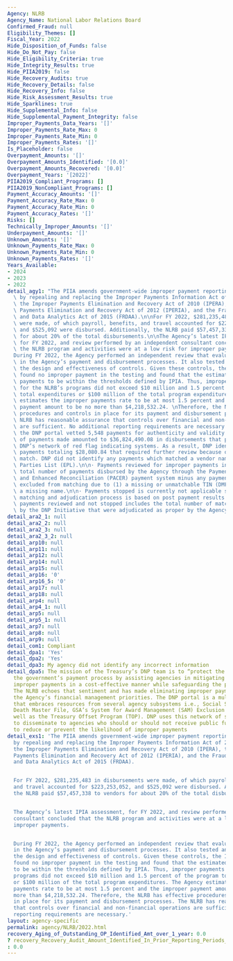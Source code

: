 ```yaml
---
Agency: NLRB
Agency_Name: National Labor Relations Board
Confirmed_Fraud: null
Eligibility_Themes: []
Fiscal_Year: 2022
Hide_Disposition_of_Funds: false
Hide_Do_Not_Pay: false
Hide_Eligibility_Criteria: true
Hide_Integrity_Results: true
Hide_PIIA2019: false
Hide_Recovery_Audits: true
Hide_Recovery_Details: false
Hide_Recovery_Info: false
Hide_Risk_Assessment_Results: true
Hide_Sparklines: true
Hide_Supplemental_Info: false
Hide_Supplemental_Payment_Integrity: false
Improper_Payments_Data_Years: '[]'
Improper_Payments_Rate_Max: 0
Improper_Payments_Rate_Min: 0
Improper_Payments_Rates: '[]'
Is_Placeholder: false
Overpayment_Amounts: '[]'
Overpayment_Amounts_Identified: '[0.0]'
Overpayment_Amounts_Recovered: '[0.0]'
Overpayment_Years: '[2022]'
PIIA2019_Compliant_Programs: []
PIIA2019_NonCompliant_Programs: []
Payment_Accuracy_Amounts: '[]'
Payment_Accuracy_Rate_Max: 0
Payment_Accuracy_Rate_Min: 0
Payment_Accuracy_Rates: '[]'
Risks: []
Technically_Improper_Amounts: '[]'
Underpayment_Amounts: '[]'
Unknown_Amounts: '[]'
Unknown_Payments_Rate_Max: 0
Unknown_Payments_Rate_Min: 0
Unknown_Payments_Rates: '[]'
Years_Available:
- 2024
- 2023
- 2022
detail_agy1: "The PIIA amends government-wide improper payment reporting requirements\
  \ by repealing and replacing the Improper Payments Information Act of 2002 (IPIA),\
  \ the Improper Payments Elimination and Recovery Act of 2010 (IPERA), the Improper\
  \ Payments Elimination and Recovery Act of 2012 (IPERIA), and the Fraud Reduction\
  \ and Data Analytics Act of 2015 (FRDAA).\n\nFor FY 2022, $281,235,483 in disbursements\
  \ were made, of which payroll, benefits, and travel accounted for $223,253,052,\
  \ and $525,092 were disbursed. Additionally, the NLRB paid $57,457,338 to vendors\
  \ for about 20% of the total disbursements.\n\nThe Agency’s latest IPIA assessment,\
  \ for FY 2022, and review performed by an independent consultant concluded that\
  \ the NLRB program and activities were at a low risk for improper payments.\n\n\
  During FY 2022, the Agency performed an independent review that evaluated the procedures\
  \ in the Agency’s payment and disbursement processes. It also tested and assessed\
  \ the design and effectiveness of controls. Given these controls, the IPIA assessment\
  \ found no improper payment in the testing and found that the estimated improper\
  \ payments to be within the thresholds defined by IPIA. Thus, improper payments\
  \ for the NLRB’s programs did not exceed $10 million and 1.5 percent of the program\
  \ total expenditures or $100 million of the total program expenditures. The Agency\
  \ estimates the improper payments rate to be at most 1.5 percent and the improper\
  \ payment amount to be no more than $4,218,532.24. \nTherefore, the NLRB has effective\
  \ procedures and controls in place for its payment and disbursement processes. The\
  \ NLRB has reasonable assurance that controls over financial and non-financial operations\
  \ are sufficient. No additional reporting requirements are necessary.\n\nIn FY 2022,\
  \ the DNP portal vetted 5,548 payments for authenticity and validity. The number\
  \ of payments made amounted to $36,824,490.08 in disbursements that passed through\
  \ DNP’s network of red flag indicating systems. As a result, DNP identified three\
  \ payments totaling $28,080.84 that required further review because of a death record\
  \ match. DNP did not identify any payments which matched a vendor name on the Excluded\
  \ Parties List (EPL).\n\n· Payments reviewed for improper payments includes the\
  \ total number of payments disbursed by the Agency through the Payments, Claims\
  \ and Enhanced Reconciliation (PACER) payment system minus any payments that were\
  \ excluded from matching due to (1) a missing or unmatchable TIN (DMF only) or (2)\
  \ a missing name.\n\n· Payments stopped is currently not applicable since the DNP\
  \ matching and adjudication process is based on post payment results.\n\n· Improper\
  \ payments reviewed and not stopped includes the total number of matches identified\
  \ by the DNP Initiative that were adjudicated as proper by the Agency."
detail_ara2_1: null
detail_ara2_2: null
detail_ara2_3: null
detail_ara2_3_2: null
detail_arp10: null
detail_arp11: null
detail_arp12: null
detail_arp14: null
detail_arp15: null
detail_arp16: '0'
detail_arp16_5: '0'
detail_arp17: null
detail_arp18: null
detail_arp4: null
detail_arp4_1: null
detail_arp5: null
detail_arp5_1: null
detail_arp7: null
detail_arp8: null
detail_arp9: null
detail_com1: Compliant
detail_dpa1: 'Yes'
detail_dpa2: 'Yes'
detail_dpa3: My agency did not identify any incorrect information
detail_dpa5: The mission of the Treasury’s DNP team is to “protect the integrity of
  the government’s payment process by assisting agencies in mitigating and eliminating
  improper payments in a cost-effective manner while safeguarding the privacy of individuals.”
  The NLRB echoes that sentiment and has made eliminating improper payments one of
  the Agency’s financial management priorities. The DNP portal is a multifaceted system
  that embraces resources from several agency subsystems i.e., Social Security Administration’s
  Death Master File, GSA’s System for Award Management (SAM) Exclusion Records as
  well as the Treasury Offset Program (TOP). DNP uses this network of systems in order
  to disseminate to agencies who should or should not receive public funds in order
  to reduce or prevent the likelihood of improper payments
detail_exs1: 'The PIIA amends government-wide improper payment reporting requirements
  by repealing and replacing the Improper Payments Information Act of 2002 (IPIA),
  the Improper Payments Elimination and Recovery Act of 2010 (IPERA), the Improper
  Payments Elimination and Recovery Act of 2012 (IPERIA), and the Fraud Reduction
  and Data Analytics Act of 2015 (FRDAA).


  For FY 2022, $281,235,483 in disbursements were made, of which payroll, benefits,
  and travel accounted for $223,253,052, and $525,092 were disbursed. Additionally,
  the NLRB paid $57,457,338 to vendors for about 20% of the total disbursements.


  The Agency’s latest IPIA assessment, for FY 2022, and review performed by an independent
  consultant concluded that the NLRB program and activities were at a low risk for
  improper payments.


  During FY 2022, the Agency performed an independent review that evaluated the procedures
  in the Agency’s payment and disbursement processes. It also tested and assessed
  the design and effectiveness of controls. Given these controls, the IPIA assessment
  found no improper payment in the testing and found that the estimated improper payments
  to be within the thresholds defined by IPIA. Thus, improper payments for the NLRB’s
  programs did not exceed $10 million and 1.5 percent of the program total expenditures
  or $100 million of the total program expenditures. The Agency estimates the improper
  payments rate to be at most 1.5 percent and the improper payment amount to be no
  more than $4,218,532.24. Therefore, the NLRB has effective procedures and controls
  in place for its payment and disbursement processes. The NLRB has reasonable assurance
  that controls over financial and non-financial operations are sufficient. No additional
  reporting requirements are necessary.'
layout: agency-specific
permalink: agency/NLRB/2022.html
recovery_Aging_of_Outstanding_OP_Identified_Amt_over_1_year: 0.0
? recovery_Recovery_Audit_Amount_Identified_In_Prior_Reporting_Periods_Determined_Not_Collectable_During_This_Reporting_Period
: 0.0
---
```

